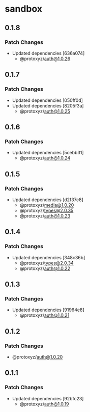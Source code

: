 # sandbox

## 0.1.8

### Patch Changes

- Updated dependencies [636a074]
  - @protoxyz/auth@1.0.26

## 0.1.7

### Patch Changes

- Updated dependencies [050ff0d]
- Updated dependencies [8205f3a]
  - @protoxyz/auth@1.0.25

## 0.1.6

### Patch Changes

- Updated dependencies [5cebb31]
  - @protoxyz/auth@1.0.24

## 0.1.5

### Patch Changes

- Updated dependencies [d2f37c8]
  - @protoxyz/media@1.0.20
  - @protoxyz/types@2.0.35
  - @protoxyz/auth@1.0.23

## 0.1.4

### Patch Changes

- Updated dependencies [348c36b]
  - @protoxyz/types@2.0.34
  - @protoxyz/auth@1.0.22

## 0.1.3

### Patch Changes

- Updated dependencies [91964e8]
  - @protoxyz/auth@1.0.21

## 0.1.2

### Patch Changes

- @protoxyz/auth@1.0.20

## 0.1.1

### Patch Changes

- Updated dependencies [92bfc23]
  - @protoxyz/auth@1.0.19
